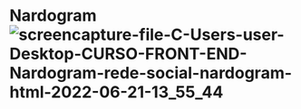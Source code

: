 # Nardogram![screencapture-file-C-Users-user-Desktop-CURSO-FRONT-END-Nardogram-rede-social-nardogram-html-2022-06-21-13_55_44](https://user-images.githubusercontent.com/104660303/175181449-d68c42b6-bd11-4cc2-9e71-36baafb602b1.png)
